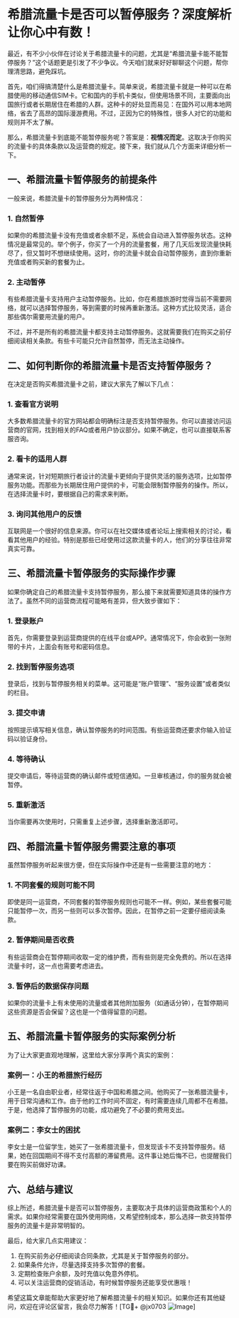 # 希腊流量卡是否可以暂停服务？深度解析让你心中有数！

最近，有不少小伙伴在讨论关于希腊流量卡的问题，尤其是“希腊流量卡能不能暂停服务？”这个话题更是引发了不少争议。今天咱们就来好好聊聊这个问题，帮你理清思路，避免踩坑。

首先，咱们得搞清楚什么是希腊流量卡。简单来说，希腊流量卡就是一种可以在希腊使用的移动通信SIM卡。它和国内的手机卡类似，但使用场景不同，主要面向出国旅行或者长期居住在希腊的人群。这种卡的好处显而易见：在国外可以用本地网络，省去了高昂的国际漫游费用。不过，正因为它的特殊性，很多人对它的功能和规则并不太了解。

那么，希腊流量卡到底能不能暂停服务呢？答案是：**视情况而定**。这取决于你购买的流量卡的具体条款以及运营商的规定。接下来，我们就从几个方面来详细分析一下。

## 一、希腊流量卡暂停服务的前提条件

一般来说，希腊流量卡的暂停服务分为两种情况：

### 1. 自然暂停
如果你的希腊流量卡没有充值或者余额不足，系统会自动进入暂停服务状态。这种情况是最常见的。举个例子，你买了一个月的流量套餐，用了几天后发现流量快耗尽了，但又暂时不想继续使用。这时，你的流量卡就会自动暂停服务，直到你重新充值或者购买新的套餐为止。

### 2. 主动暂停
有些希腊流量卡支持用户主动暂停服务。比如，你在希腊旅游时觉得当前不需要网络，就可以选择暂停服务，等到需要的时候再重新激活。这种方式比较灵活，适合那些偶尔需要用流量的用户。

不过，并不是所有的希腊流量卡都支持主动暂停服务。这就需要我们在购买之前仔细阅读相关条款。有些卡可能只允许自然暂停，而无法主动操作。

## 二、如何判断你的希腊流量卡是否支持暂停服务？

在决定是否购买希腊流量卡之前，建议大家先了解以下几点：

### 1. 查看官方说明
大多数希腊流量卡的官方网站都会明确标注是否支持暂停服务。你可以直接访问运营商的官网，找到相关的FAQ或者用户协议部分。如果不确定，也可以直接联系客服咨询。

### 2. 看卡的适用人群
通常来说，针对短期旅行者设计的流量卡更倾向于提供灵活的服务选项，比如暂停服务功能。而那些为长期居住用户提供的卡，可能会限制暂停服务的操作。所以，在选择流量卡时，要根据自己的需求来判断。

### 3. 询问其他用户的反馈
互联网是一个很好的信息来源。你可以在社交媒体或者论坛上搜索相关的讨论，看看其他用户的经验。特别是那些已经使用过这款流量卡的人，他们的分享往往非常真实可靠。

## 三、希腊流量卡暂停服务的实际操作步骤

如果你确定自己的希腊流量卡支持暂停服务，那么接下来就需要知道具体的操作方法了。虽然不同的运营商流程可能略有差异，但大致步骤如下：

### 1. 登录账户
首先，你需要登录到运营商提供的在线平台或APP。通常情况下，你会收到一张附带的卡片，上面会有账号和密码信息。

### 2. 找到暂停服务选项
登录后，找到与暂停服务相关的菜单。这可能是“账户管理”、“服务设置”或者类似的栏目。

### 3. 提交申请
按照提示填写相关信息，确认暂停服务的时间范围。有些运营商还要求你输入验证码以验证身份。

### 4. 等待确认
提交申请后，等待运营商的确认邮件或短信通知。一旦审核通过，你的服务就会被暂停。

### 5. 重新激活
当你需要再次使用时，只需重复上述步骤，选择重新激活即可。

## 四、希腊流量卡暂停服务需要注意的事项

虽然暂停服务听起来很方便，但在实际操作中还是有一些需要注意的地方：

### 1. 不同套餐的规则可能不同
即使是同一运营商，不同套餐的暂停服务规则也可能不一样。例如，某些套餐可能只能暂停一次，而另一些则可以多次暂停。因此，在暂停之前一定要仔细阅读条款。

### 2. 暂停期间是否收费
有些运营商会在暂停期间收取一定的维护费，而有些则是完全免费的。所以在选择流量卡时，这一点也需要考虑进去。

### 3. 暂停后的数据保存问题
如果你的流量卡上有未使用的流量或者其他附加服务（如通话分钟），在暂停期间这些资源是否会保留？这也是一个值得留意的问题。

## 五、希腊流量卡暂停服务的实际案例分析

为了让大家更直观地理解，这里给大家分享两个真实的案例：

### 案例一：小王的希腊旅行经历
小王是一名自由职业者，经常往返于中国和希腊之间。他购买了一张希腊流量卡，用于日常沟通和工作。由于他的工作时间不固定，有时需要连续几周都不在希腊。于是，他选择了暂停服务的功能，成功避免了不必要的费用支出。

### 案例二：李女士的困扰
李女士是一位留学生，她买了一张希腊流量卡，但发现该卡不支持暂停服务。结果，她在回国期间不得不支付高额的滞留费用。这件事让她后悔不已，也提醒我们要在购买前做好功课。

## 六、总结与建议

综上所述，希腊流量卡是否可以暂停服务，主要取决于具体的运营商政策和个人的需求。如果你经常需要在国外使用网络，又希望控制成本，那么选择一款支持暂停服务的流量卡是非常明智的。

最后，给大家几点实用建议：

1. 在购买前务必仔细阅读合同条款，尤其是关于暂停服务的部分。
2. 如果条件允许，尽量选择支持多次暂停的套餐。
3. 定期检查账户余额，及时充值以免意外停机。
4. 可以关注运营商的促销活动，有时候暂停服务还能享受优惠哦！

希望这篇文章能帮助大家更好地了解希腊流量卡的相关知识。如果你还有其他疑问，欢迎在评论区留言，我会尽力解答！[TG💪+ @jx0703 ![Image](https://github.com/user-attachments/assets/dbca1d08-cadb-493c-b0ec-ad6f7a83f270)]